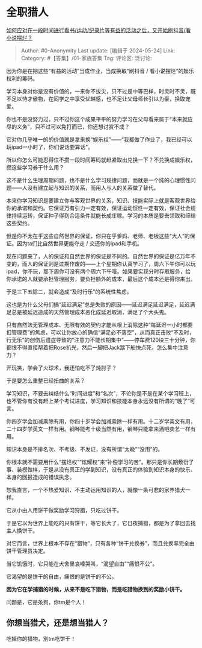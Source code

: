 # 全职猎人
[如何应对在一段时间进行看书/运动/纪录片等有益的活动之后，又开始刷抖音/看小说摆烂？](https://www.zhihu.com/question/654004997/answer/3504180136)

> Author: #0-Anonymity
> Last update: [编辑于 2024-05-24]
> Link:
> Category: #【答集】/01-家族答集 
> Tag: 
> 评论区:
> 泛讨论:

因为你是在把这些“有益的活动”当成作业，当成换取“刷抖音 / 看小说摆烂”的娱乐权利的筹码。

学习本身对你是没有价值的，一来你不拔尖，只不过是中等巴样，时灵时不灵，既不足以恃才傲物，在同学之中享受优越感，也不足让父母师长引以为豪，换取宠爱。

你也不是没努力过，只不过你这个成果平平的努力学习在父母看来属于“本来就应尽的义务”，只不过可以免打而已，你还想讨赏不成？

它对你几乎唯一的的价值就是拿来换“娱乐权”——“我都做了作业了，我已经可以玩ipad一小时了，你们说话要算话”。

所以你怎么可能忍得住不攒一段时间筹码就赶紧取出兑换一下？不兑换成娱乐权，攒这些学习券干什么用？

这不是什么生理周期问题，也不是什么学习规律问题，而就是一个纯的心理惯性问题——人没有建立起与知识的关系，而用人与人的关系做了替代。

本来你学习知识是要建立你与客观世界的关系，知识、技能实际上就是客观世界给你的承诺和契约。它保证万有引力一定有效，保证运动惯性一定有效，保证社会规律持续运转，保证种子得到合适条件就能长成庄稼。学习的本质是要去领取和缔结这些契约。

但是你不太在乎这些自然世界的保证，你只在乎爹妈、老师、老板这些“大人”的保证。因为ta们比自然世界更能夺走 / 交还你的ipad和手机。

现在问题来了，人的保证和自然世界的保证是不同的。自然世界的保证是亿万年不变的，而人的保证则是过期作废的——上个星期你认真学习了，周六下午你可以玩ipad，你不玩，那下周你可没有两个周六下午哦。如果要实现分时存取服务，给你承诺的人就要承担管理服务，要负担额外的成本，最后这个成本还是得你来出。

于是三下五除二，就会造成“及时行乐”的系统性焦虑。

这也是为什么父母们搞“延迟满足”总是失败的原因——延迟满足延迟满足，延迟满足总是被延迟造成的天然管理成本恶化成延迟取消，满足了个大头鬼。

只有自然法无管理成本、无限有效的契约才能从根上消除这种“每延迟一小时都要扣管理费”的焦虑，可以让你放心的确信“满足必不落空”，从而真正击败“不及时，行无乐”的创伤后遗症导致的“注意力不能长期集中”——停车费120块三十分钟，你都恨不得直接帮着把Rose扒光，然后一脚把Jack踹下船快点死，怎么集中注意力？

开玩笑，学会了火球术，我还怕吃不了炖肘子？

于是要怎么重整已经扭曲的关系？

学习知识，不要去纠结什么“时间进度”和“名次”，不论你是不是在某个学习班上，也不管你有没有赶上某个考试进度，学习知识和技能本身永远没有所谓的“晚了”可言。

你四岁学会加减乘除有用，你四十岁学会加减乘除一样有用。十二岁学英文有用，二十四岁学英文一样有用。钢琴能考十级当然有用，钢琴只能拿来酒吧卖艺一样有用。

知识本身是不排名次、不考级、不发证，没有所谓“太晚”“没用”的。

你根本就不需要用什么“摆烂权”“炫耀权”来“补偿学习的苦”。那只是你长期敷衍了事、装模做样，于是从没有真正的学到知识，没有真正的体验到知识本身的快乐、本身的回报造成的错误执念。

恕我直言，一个不热爱知识、不主动运用知识的人，就像一条可悲的家养猎犬一样。

它从小由人用饼干做奖励学习狩猎，只吃过饼干。

于是它以为世界上能吃的只有饼干，等它长大了，它日夜捕猎，都是为了拿回去找主人换饼干。

对它而言，世界上根本不存在“猎物”，只有各种“饼干兑换券”，而且兑换率完全由饼干管理员决定。

当它饥饿时，它只能在犬舍里哀嚎哭叫，“渴望自由”“痛恨不公”。

它渴望的是饼干的自由，痛恨的是饼干的不公。

**因为它在学捕猎的时候，从来不是吃下猎物，而是吃猎物换到的奖励小饼干。**

问题是，它是条狗，你tm是个人！

## 你想当猎犬，还是想当猎人？ ##

吃掉你的猎物，別tm吃饼干！